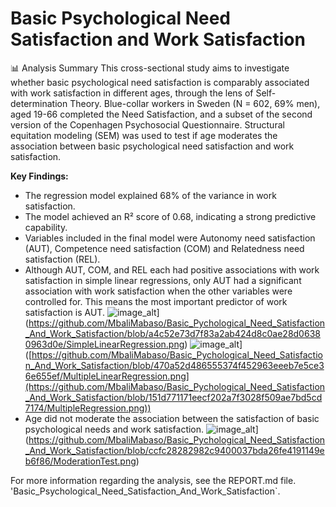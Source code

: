 # Basic Psychological Need Satisfaction and Work Satisfaction
📊 Analysis Summary
This cross-sectional study aims to investigate whether basic psychological need satisfaction is comparably associated with work satisfaction in different ages, through the lens of Self-determination Theory. Blue-collar workers in Sweden (N = 602, 69% men), aged 19-66 completed the Need Satisfaction, and a subset of the second version of the Copenhagen Psychosocial Questionnaire. Structural equitation modeling (SEM) was used to test if age moderates the association between basic psychological need satisfaction and work satisfaction.


 **Key Findings:**
- The regression model explained 68% of the variance in work satisfaction.
- The model achieved an R² score of 0.68, indicating a strong predictive capability.
- Variables included in the final model were Autonomy need satisfaction (AUT), Competence need satisfaction (COM) and Relatedness need satisfaction (REL).
- Although AUT, COM, and REL each had positive associations with work satisfaction in simple linear regressions, only AUT had a significant association with work satisfaction when the 
  other variables were controlled for. This means the most important predictor of work satisfaction is AUT.
![image_alt]([)](https://github.com/MbaliMabaso/Basic_Pychological_Need_Satisfaction_And_Work_Satisfaction/blob/a4c52e73d7f83a2ab424d8c0ae28d06380963d0e/SimpleLinearRegression.png)
![image_alt]([)]([https://github.com/MbaliMabaso/Basic_Pychological_Need_Satisfaction_And_Work_Satisfaction/blob/470a52d486555374f452963eeeb7e5ce36e655ef/MultipleLinearRegression.png](https://github.com/MbaliMabaso/Basic_Pychological_Need_Satisfaction_And_Work_Satisfaction/blob/151d771171eecf202a7f3028f509ae7bd5cd7174/MultipleRegression.png))
- Age did not moderate the association between the satisfaction of basic psychological needs and work satisfaction.
  ![image_alt]([)](https://github.com/MbaliMabaso/Basic_Pychological_Need_Satisfaction_And_Work_Satisfaction/blob/ccfc28282982c9400037bda26fe4191149eb6f86/ModerationTest.png)
 
For more information regarding the analysis, see the REPORT.md file. 'Basic_Psychological_Need_Satisfaction_And_Work_Satisfaction`.

